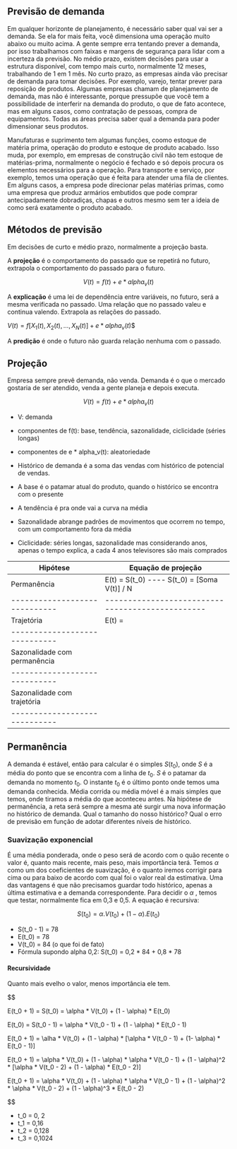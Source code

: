 ## Previsão de demanda

Em qualquer horizonte de planejamento, é necessário saber qual vai ser a demanda. Se ela for mais feita, você dimensiona uma operação muito abaixo ou muito acima. A gente sempre erra tentando prever a demanda, por isso trabalhamos com faixas e margens de segurança para lidar com a incerteza da previsão. No médio prazo, existem decisões para usar a estrutura disponível, com tempo mais curto, normalmente 12 meses, trabalhando de 1 em 1 mês. No curto prazo, as empresas ainda vão precisar de demanda para tomar decisões. Por exemplo, varejo, tentar prever para reposição de produtos. Algumas empresas chamam de planejamento de demanda, mas não é interessante, porque pressupõe que você tem a possibilidade de interferir na demanda do produto, o que de fato acontece, mas em alguns casos, como contratação de pessoas, compra de equipamentos. Todas as áreas precisa saber qual a demanda para poder dimensionar seus produtos. 

Manufaturas e suprimento tem algumas funções, coomo estoque de matéria prima, operação do produto e estoque de produto acabado. Isso muda, por exemplo, em empresas de construção civil não tem estoque de matérias-prima, normalmente o negócio é fechado e só depois procura os elementos necessários para a operação. Para transporte e serviço, por exemplo, temos uma operação que é feita para atender uma fila de clientes. Em alguns casos, a empresa pode direcionar pelas matérias primas, como uma empresa que produz armários embutidos que pode comprar antecipadamente dobradiças, chapas e outros mesmo sem ter a ideia de como será exatamente o produto acabado. 

## Métodos de previsão

Em decisões de curto e médio prazo, normalmente a projeção basta. 

A **projeção** é o comportamento do passado que se repetirá no futuro, extrapola o comportamento do passado para o futuro.

$$V(t) = f(t) + e * alpha_v(t)$$

A **explicação** é uma lei de dependência entre variáveis, no futuro, será a mesma verificada no passado. Uma relação que no passado valeu e continua valendo. Extrapola as relações do passado. 

$V(t) = f[X_1(t), X_2(t), ..., X_N(t)] + e * alpha_v(t)$$

A **predição** é onde o futuro não guarda relação nenhuma com o passado.

## Projeção

Empresa sempre prevê demanda, não venda. Demanda é o que o mercado gostaria de ser atendido, venda a gente planeja e depois executa. 

$$V(t) = f(t) + e * alpha_v(t)$$

- V: demanda
- componentes de f(t): base, tendência, sazonalidade, ciclicidade (séries longas)
- componentes de e * alpha_v(t): aleatoriedade 

- Histórico de demanda é a soma das vendas com histórico de potencial de vendas. 
- A base é o patamar atual do produto, quando o histórico se encontra com o presente
- A tendência é pra onde vai a curva na média
- Sazonalidade abrange padrões de movimentos que ocorrem no tempo, com um comportamento fora da média 
- Ciclicidade: séries longas, sazonalidade mas considerando anos, apenas o tempo explica, a cada 4 anos televisores são mais comprados

|      **Hipótese**          |              **Equação de projeção**
-----------------------------|------------------------------------------------
        Permanência          |  E(t) = S(t_0) ---- S(t_0) = [Soma V(t)] / N
-----------------------------|------------------------------------------------
        Trajetória           |  E(t) = 
-----------------------------|
Sazonalidade com permanência |
-----------------------------|
Sazonalidade com trajetória  |
-----------------------------|

## Permanência

A demanda é estável, então para calcular é o simples $S(t_0)$, onde $S$ é a média do ponto que se encontra com a linha de $t_0$. $S$ é o patamar da demanda no momento $t_0$. O instante $t_0$ é o último ponto onde temos uma demanda conhecida. Média corrida ou média móvel é a mais simples que temos, onde tiramos a média do que aconteceu antes. Na hipótese de permanência, a reta será sempre a mesma até surgir uma nova informação no histórico de demanda. Qual o tamanho do nosso histórico? Qual o erro de previsão em função de adotar diferentes níveis de histórico. 

### Suavização exponencial

É uma média ponderada, onde o peso será de acordo com o quão recente o valor é, quanto mais recente, mais peso, mais importância terá. Temos $\alpha$ como um dos coeficientes de suavização, é o quanto iremos corrigir para cima ou para baixo de acordo com qual foi o valor real da estimativa. Uma das vantagens é que não precisamos guardar todo histórico, apenas a última estimativa e a demanda correspondente. Para decidir o $\alpha$ , temos que testar, normalmente fica em 0,3 e 0,5. A equação é recursiva:  

$$
S(t_0) = \alpha . V(t_0) + (1- \alpha) . E(t_0)
$$

- S(t_0 - 1) = 78
- E(t_0) = 78
- V(t_0) = 84 (o que foi de fato)
- Fórmula supondo alpha 0,2: S(t_0) = 0,2 * 84 + 0,8 * 78

#### Recursividade

Quanto mais evelho o valor, menos importância ele tem.

$$

E(t_0 + 1) = S(t_0) = \alpha * V(t_0) + (1 - \alpha) * E(t_0)

E(t_0) = S(t_0 - 1) = \alpha * V(t_0 - 1) + (1 - \alpha) * E(t_0 - 1)

E(t_0 + 1) = \alha * V(t_0) + (1 - \alpha) * [\alpha * V(t_0 - 1) + (1- \alpha) * E(t_0 - 1)]

E(t_0 + 1) = \alpha * V(t_0) + (1 - \alpha) * \alpha * V(t_0 - 1) + (1 - \alpha)^2 * [\alpha * V(t_0 - 2) + (1 - \alpha) * E(t_0 - 2)]

E(t_0 + 1) = \alpha * V(t_0) + (1 - \alpha) * \alpha * V(t_0 - 1) + (1 - \alpha)^2 *  \alpha * V(t_0 - 2) + (1 - \alpha)^3 * E(t_0 - 2)

$$

- t_0 = 0, 2
- t_1 = 0,16
- t_2 = 0,128
- t_3 = 0,1024





